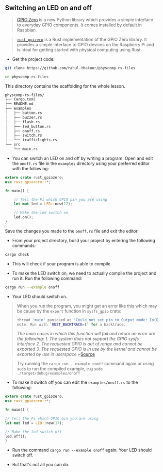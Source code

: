 ## Switching an LED on and off

> [GPIO Zero](https://gpiozero.readthedocs.io/) is a new Python library which provides a simple interface to everyday GPIO components. It comes installed by default in Raspbian.

> [`rust_gpizero`](https://docs.rs/rust_gpiozero/0.1.0/rust_gpiozero/) is a Rust implementation of the GPIO Zero library. It provides a simple interface to GPIO devices on the Raspberry Pi and is ideal for getting started with physical computing using Rust.

+ Get the project code:

```bash
git clone https://github.com/rahul-thakoor/physcomp-rs-files

cd physcomp-rs-files
```

This directory contains the scaffolding for the whole lesson.

```bash
physcomp-rs-files/
├── Cargo.toml
├── README.md
├── examples
│   ├── button.rs
│   ├── buzzer.rs
│   ├── flash.rs
│   ├── led_button.rs
│   ├── onoff.rs
│   ├── switch.rs
│   └── trafficlights.rs
└── src
    └── main.rs
```

<!-- <div>
<asciinema-player src="asciinemas/185959.json" cols="81" rows="20"></asciinema-player>
</div> -->

+ You can switch an LED on and off by writing a program. Open and edit the `onoff.rs` file in the `examples` directory using your preferred editor with the following: 


``` rust
extern crate rust_gpiozero;
use rust_gpiozero::*;

fn main() {

    // Tell the Pi which GPIO pin you are using
    let mut led = LED::new(17);

    // Make the led switch on
    led.on();
}
```

Save the changes you made to the `onoff.rs` file and exit the editor.

+ From your project directory, build your project by entering the following commands:

``` bash
cargo check
```
+ This will check if your program is able to compile.

+ To make the LED switch on, we need to actually compile the project and run it. Run the following command:

``` bash
cargo run --example onoff
```
+ Your LED should switch on.

> When you run the program, you might get an error like this which may be cause by the `export` function in `sysfs_gpio` crate:
>```bash
>thread 'main' panicked at 'Could not set pin to Output mode: Io(Error { repr: Os { code: 13, message: "Permission denied" } })', /checkout/src/libcore/result.rs:916:5
>note: Run with `RUST_BACKTRACE=1` for a backtrace.
>```
>_The main cases in which this function will fail and return an error are the following: 1. The system does not support the GPIO sysfs interface 2. The requested GPIO is out of range and cannot be exported 3. The requested GPIO is in use by the kernel and cannot be exported by use in userspace_ ~[Source]( http://rust-embedded.github.io/rust-sysfs-gpio/sysfs_gpio/struct.Pin.html#method.export)

>Try running the `cargo run --example onoff` command again or using `sudo` to run the compiled example, e.g `sudo ./target/debug/examples/onoff`

+ To make it switch off you can edit the `examples/onoff.rs` to the following:

``` rust
extern crate rust_gpiozero;
use rust_gpiozero::*;

fn main() {

// Tell the Pi which GPIO pin you are using
let mut led = LED::new(17);

// Make the led switch off
led.off();
}
```
+ Run the command `cargo run --example onoff` again. Your LED should switch off.

+ But that's not all you can do.
